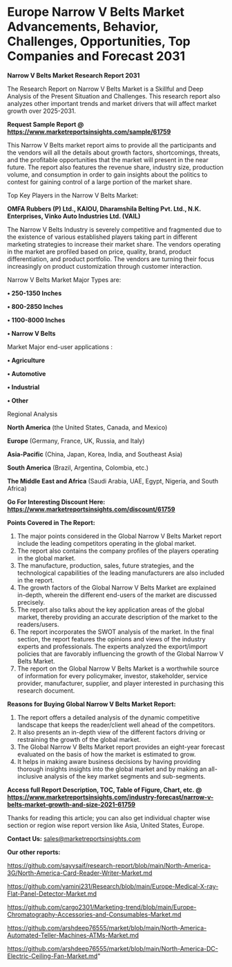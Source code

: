  # Europe Narrow V Belts Market Advancements, Behavior, Challenges, Opportunities, Top Companies and Forecast 2031

<strong>Narrow V Belts Market Research Report 2031</strong>

The Research Report on Narrow V Belts Market is a Skillful and Deep Analysis of the Present Situation and Challenges. This research report also analyzes other important trends and market drivers that will affect market growth over 2025-2031.

<strong>Request Sample Report @ <a href=https://www.marketreportsinsights.com/sample/61759>https://www.marketreportsinsights.com/sample/61759</a></strong>

This Narrow V Belts market report aims to provide all the participants and the vendors will all the details about growth factors, shortcomings, threats, and the profitable opportunities that the market will present in the near future. The report also features the revenue share, industry size, production volume, and consumption in order to gain insights about the politics to contest for gaining control of a large portion of the market share.

Top Key Players in the Narrow V Belts Market:

<strong>OMFA Rubbers (P) Ltd., KAIOU, Dharamshila Belting Pvt. Ltd., N.K. Enterprises, Vinko Auto Industries Ltd. (VAIL)</strong>

The Narrow V Belts Industry is severely competitive and fragmented due to the existence of various established players taking part in different marketing strategies to increase their market share. The vendors operating in the market are profiled based on price, quality, brand, product differentiation, and product portfolio. The vendors are turning their focus increasingly on product customization through customer interaction.

Narrow V Belts Market Major Types are:

<strong>• 250-1350 Inches

• 800-2850 Inches

• 1100-8000 Inches

• Narrow V Belts</strong>

Market Major end-user applications :

<strong>• Agriculture

• Automotive

• Industrial

• Other</strong>

Regional Analysis

</u><strong><b>North America</b></strong> (the United States, Canada, and Mexico)

<strong><b>Europe </b></strong>(Germany, France, UK, Russia, and Italy)

<strong><b>Asia-Pacific</b></strong> (China, Japan, Korea, India, and Southeast Asia)

<strong><b>South America</b></strong> (Brazil, Argentina, Colombia, etc.)

<strong><b>The Middle East and Africa</b></strong> (Saudi Arabia, UAE, Egypt, Nigeria, and South Africa)

<strong>Go For Interesting Discount Here: <a href=https://www.marketreportsinsights.com/discount/61759>https://www.marketreportsinsights.com/discount/61759</a></strong>

<strong>Points Covered in The Report:</strong>
<ol>
  <li>The major points considered in the Global Narrow V Belts Market report include the leading competitors operating in the global market.</li>
  <li>The report also contains the company profiles of the players operating in the global market.</li>
  <li>The manufacture, production, sales, future strategies, and the technological capabilities of the leading manufacturers are also included in the report.</li>
  <li>The growth factors of the Global Narrow V Belts Market are explained in-depth, wherein the different end-users of the market are discussed precisely.</li>
  <li>The report also talks about the key application areas of the global market, thereby providing an accurate description of the market to the readers/users.</li>
  <li>The report incorporates the SWOT analysis of the market. In the final section, the report features the opinions and views of the industry experts and professionals. The experts analyzed the export/import policies that are favorably influencing the growth of the Global Narrow V Belts Market.</li>
  <li>The report on the Global Narrow V Belts Market is a worthwhile source of information for every policymaker, investor, stakeholder, service provider, manufacturer, supplier, and player interested in purchasing this research document.</li>
</ol>
<strong>Reasons for Buying Global Narrow V Belts Market Report:</strong>

<ol>
  <li>The report offers a detailed analysis of the dynamic competitive landscape that keeps the reader/client well ahead of the competitors.</li>
  <li>It also presents an in-depth view of the different factors driving or restraining the growth of the global market.</li>
  <li>The Global Narrow V Belts Market report provides an eight-year forecast evaluated on the basis of how the market is estimated to grow.</li>
  <li>It helps in making aware business decisions by having providing thorough insights insights into the global market and by making an all-inclusive analysis of the key market segments and sub-segments.</li>
</ol>
<strong>Access full Report Description, TOC, Table of Figure, Chart, etc. @ <a href=https://www.marketreportsinsights.com/industry-forecast/narrow-v-belts-market-growth-and-size-2021-61759>https://www.marketreportsinsights.com/industry-forecast/narrow-v-belts-market-growth-and-size-2021-61759</a></strong>


Thanks for reading this article; you can also get individual chapter wise section or region wise report version like Asia, United States, Europe.

<strong>Contact Us:</strong>
sales@marketreportsinsights.com

<strong>Our other reports:</strong>

<a href=https://github.com/sayysaif/research-report/blob/main/North-America-3G/North-America-Card-Reader-Writer-Market.md>https://github.com/sayysaif/research-report/blob/main/North-America-3G/North-America-Card-Reader-Writer-Market.md</a>

<a href=https://github.com/yamini231/Research/blob/main/Europe-Medical-X-ray-Flat-Panel-Detector-Market.md>https://github.com/yamini231/Research/blob/main/Europe-Medical-X-ray-Flat-Panel-Detector-Market.md</a>

<a href=https://github.com/cargo2301/Marketing-trend/blob/main/Europe-Chromatography-Accessories-and-Consumables-Market.md>https://github.com/cargo2301/Marketing-trend/blob/main/Europe-Chromatography-Accessories-and-Consumables-Market.md</a>

<a href=https://github.com/arshdeep76555/market/blob/main/North-America-Automated-Teller-Machines-ATMs-Market.md>https://github.com/arshdeep76555/market/blob/main/North-America-Automated-Teller-Machines-ATMs-Market.md</a>

<a href=https://github.com/arshdeep76555/market/blob/main/North-America-DC-Electric-Ceiling-Fan-Market.md>https://github.com/arshdeep76555/market/blob/main/North-America-DC-Electric-Ceiling-Fan-Market.md</a>"
